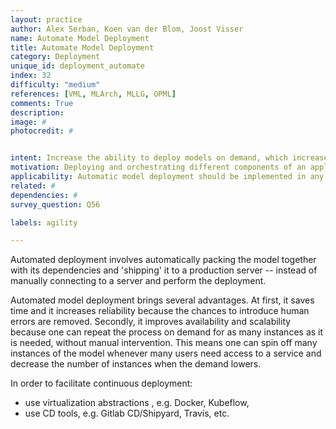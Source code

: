 ```yaml
---
layout: practice
author: Alex Serban, Koen van der Blom, Joost Visser
name: Automate Model Deployment
title: Automate Model Deployment
category: Deployment
unique_id: deployment_automate
index: 32
difficulty: "medium"
references: [VML, MLArch, MLLG, OPML]
comments: True
description:
image: #
photocredit: #


intent: Increase the ability to deploy models on demand, which increases availability and scalability. #
motivation: Deploying and orchestrating different components of an application can be a tedious task. Instead of manually packaging and delivering models, and in order to avoid manual interventions or errors, one can automate this task. #
applicability: Automatic model deployment should be implemented in any production-level ML application.
related: #
dependencies: #
survey_question: Q56

labels: agility

---
```


Automated deployment involves automatically packing the model together with its dependencies and 'shipping' it to a production server -- instead of manually connecting to a server and perform the deployment.

Automated model deployment brings several advantages. At first, it saves time and it increases reliability because the chances to introduce human errors are removed.
Secondly, it improves availability and scalability because one can repeat the process on demand for as many instances as it is needed, without manual intervention.
This means one can spin off many instances of the model whenever many users need access to a service and decrease the number of instances when the demand lowers.


In order to facilitate continuous deployment:
- use virtualization abstractions , e.g. Docker, Kubeflow,
- use CD tools, e.g. Gitlab CD/Shipyard, Travis, etc.